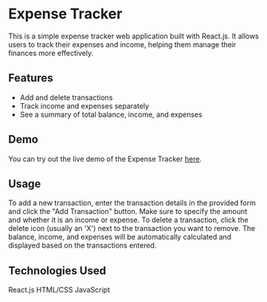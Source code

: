# Expense Tracker

This is a simple expense tracker web application built with React.js. It allows users to track their expenses and income, helping them manage their finances more effectively.

## Features

- Add and delete transactions
- Track income and expenses separately
- See a summary of total balance, income, and expenses

## Demo

You can try out the live demo of the Expense Tracker [here](https://expensetracker-tan.vercel.app/).

## Usage
To add a new transaction, enter the transaction details in the provided form and click the "Add Transaction" button. Make sure to specify the amount and whether it is an income or expense.
To delete a transaction, click the delete icon (usually an 'X') next to the transaction you want to remove.
The balance, income, and expenses will be automatically calculated and displayed based on the transactions entered.

## Technologies Used
React.js
HTML/CSS
JavaScript
